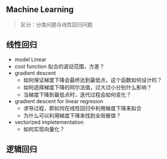 ## Machine Learning
> 区分：分类问题与线性回归问题

## 线性回归
* model Linear
* cost function 拟合的波动范围，方差？
* gradient descent 
    * 如何保证梯度下降会最终达到最低点，这个函数如何设计的？
    * 如何选择梯度下降的阿尔法值，过大过小分别什么影响？
    * 当梯度下降到最低点时，迭代过程会如何变化？
* gradient descent for linear regresion
    * 求导过程，即如何在线性回归中利用梯度下降来拟合
    * 为什么可以利用梯度下降来找到全局极值？
* vectorized impletementation
    * 如何实现向量化？

## 逻辑回归
